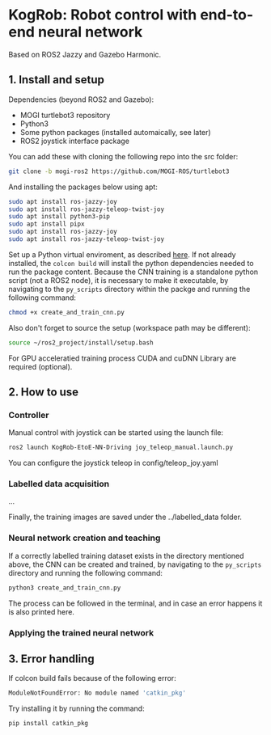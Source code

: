 # KogRob: Robot control with end-to-end neural network
 
Based on ROS2 Jazzy and Gazebo Harmonic.

## 1. Install and setup

Dependencies (beyond ROS2 and Gazebo):
- MOGI turtlebot3 repository
- Python3
- Some python packages (installed automaically, see later)
- ROS2 joystick interface package

You can add these with cloning the following repo into the src folder:

```bash
git clone -b mogi-ros2 https://github.com/MOGI-ROS/turtlebot3
```
And installing the packages below using apt:
```bash
sudo apt install ros-jazzy-joy
sudo apt install ros-jazzy-teleop-twist-joy
sudo apt install python3-pip
sudo apt install pipx
sudo apt install ros-jazzy-joy
sudo apt install ros-jazzy-teleop-twist-joy
```

Set up a Python virtual enviroment, as described [here](https://github.com/MOGI-ROS/Week-1-8-Cognitive-robotics?tab=readme-ov-file#line-following). 
If not already installed, the ```colcon build``` will install the python dependencies needed to run the package content.
Because the CNN training is a standalone python script (not a ROS2 node), it is necessary to make it executable, by navigating to the ```py_scripts``` directory within the packge and running the following command:
```bash
chmod +x create_and_train_cnn.py
```

Also don't forget to source the setup (workspace path may be different):

```bash
source ~/ros2_project/install/setup.bash
```

For GPU acceleratied training process CUDA and cuDNN Library are required (optional).


## 2. How to use

### Controller
Manual control with joystick can be started using the launch file:
```bash
ros2 launch KogRob-EtoE-NN-Driving joy_teleop_manual.launch.py
```
You can configure the joystick teleop in config/teleop_joy.yaml

### Labelled data acquisition
...

Finally, the training images are saved under the ../labelled_data folder.

### Neural network creation and teaching
If a correctly labelled training dataset exists in the directory mentioned above, the CNN can be created and trained, by navigating to the ```py_scripts``` directory and running the following command:

```bash
python3 create_and_train_cnn.py
```
The process can be followed in the terminal, and in case an error happens it is also printed here.

### Applying the trained neural network



## 3. Error handling

If colcon build fails because of the following error:

```bash
ModuleNotFoundError: No module named 'catkin_pkg'
```

Try installing it by running the command:

```bash
pip install catkin_pkg
```